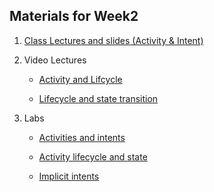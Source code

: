 ## Materials for Week2

1. [Class Lectures and slides (Activity & Intent)](http://codelab101.glitch.me)

2. Video Lectures
	- [Activity and Lifcycle](https://leedsbeckettreplay.cloud.panopto.eu/Panopto/Pages/Viewer.aspx?id=0c166e2a-e78f-42b8-8c05-a9f300a6341b)

	- [Lifecycle and state transition](https://leedsbeckettreplay.cloud.panopto.eu/Panopto/Pages/Viewer.aspx?id=eb00d393-d670-4c23-aba4-a9fa00a64cdf)

3. Labs
	- [Activities and intents](https://codelabs.developers.google.com/codelabs/android-training-create-an-activity/#0) 	

	- [Activity lifecycle and state](https://codelabs.developers.google.com/codelabs/android-training-activity-lifecycle-and-state/#0)

	- [Implicit intents](https://codelabs.developers.google.com/codelabs/android-training-activity-with-implicit-intent/#0)